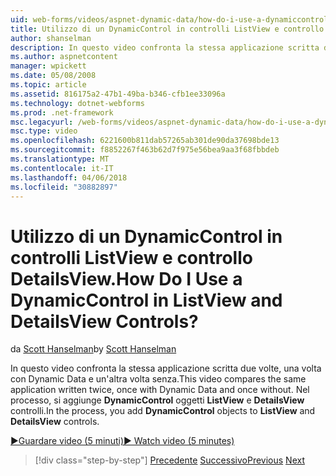 ```yaml
---
uid: web-forms/videos/aspnet-dynamic-data/how-do-i-use-a-dynamiccontrol-in-listview-and-detailsview-controls
title: Utilizzo di un DynamicControl in controlli ListView e controllo DetailsView. | Microsoft Docs
author: shanselman
description: In questo video confronta la stessa applicazione scritta due volte, una volta con Dynamic Data e un'altra volta senza. Nel processo di DynamicControl oggetti aggiunti al controllo ListView un...
ms.author: aspnetcontent
manager: wpickett
ms.date: 05/08/2008
ms.topic: article
ms.assetid: 816175a2-47b1-49ba-b346-cfb1ee33096a
ms.technology: dotnet-webforms
ms.prod: .net-framework
msc.legacyurl: /web-forms/videos/aspnet-dynamic-data/how-do-i-use-a-dynamiccontrol-in-listview-and-detailsview-controls
msc.type: video
ms.openlocfilehash: 6221600b811dab57265ab301de90da37698bde13
ms.sourcegitcommit: f8852267f463b62d7f975e56bea9aa3f68fbbdeb
ms.translationtype: MT
ms.contentlocale: it-IT
ms.lasthandoff: 04/06/2018
ms.locfileid: "30882897"
---
```

<a name="how-do-i-use-a-dynamiccontrol-in-listview-and-detailsview-controls"></a><span data-ttu-id="32a56-105">Utilizzo di un DynamicControl in controlli ListView e controllo DetailsView.</span><span class="sxs-lookup"><span data-stu-id="32a56-105">How Do I Use a DynamicControl in ListView and DetailsView Controls?</span></span>
====================
<span data-ttu-id="32a56-106">da [Scott Hanselman](https://github.com/shanselman)</span><span class="sxs-lookup"><span data-stu-id="32a56-106">by [Scott Hanselman](https://github.com/shanselman)</span></span>

<span data-ttu-id="32a56-107">In questo video confronta la stessa applicazione scritta due volte, una volta con Dynamic Data e un'altra volta senza.</span><span class="sxs-lookup"><span data-stu-id="32a56-107">This video compares the same application written twice, once with Dynamic Data and once without.</span></span> <span data-ttu-id="32a56-108">Nel processo, si aggiunge **DynamicControl** oggetti **ListView** e **DetailsView** controlli.</span><span class="sxs-lookup"><span data-stu-id="32a56-108">In the process, you add **DynamicControl** objects to **ListView** and **DetailsView** controls.</span></span>

[<span data-ttu-id="32a56-109">&#9654;Guardare video (5 minuti)</span><span class="sxs-lookup"><span data-stu-id="32a56-109">&#9654; Watch video (5 minutes)</span></span>](https://channel9.msdn.com/Blogs/ASP-NET-Site-Videos/how-do-i-use-a-dynamiccontrol-in-listview-and-detailsview-controls)

> [!div class="step-by-step"]
> <span data-ttu-id="32a56-110">[Precedente](how-do-i-display-unknown-datatypes.md)
> [Successivo](getting-started-with-dynamic-data.md)</span><span class="sxs-lookup"><span data-stu-id="32a56-110">[Previous](how-do-i-display-unknown-datatypes.md)
[Next](getting-started-with-dynamic-data.md)</span></span>
